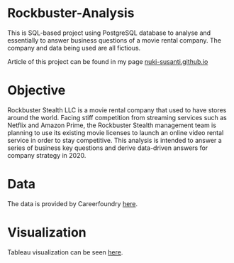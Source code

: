 # Rockbuster-Analysis

This is SQL-based project using PostgreSQL database to analyse and essentially to answer business questions of a movie rental company.
The company and data being used are all fictious.

Article of this project can be found in my page [nuki-susanti.github.io](https://nuki-susanti.github.io/database/sql/exploratory%20data%20analysis/2022/12/19/rockbuster-movie-rental-analysis.html)

# Objective

Rockbuster Stealth LLC is a movie rental company that used to have stores around the world. Facing stiff competition from streaming services such as Netflix and Amazon Prime, the Rockbuster Stealth management team is planning to use its existing movie licenses to launch an online video rental service in order to stay competitive.
This analysis is intended to answer a series of business key questions and derive data-driven answers for company strategy in 2020.

# Data

The data is provided by Careerfoundry [here](https://www.postgresqltutorial.com/wp-content/uploads/2019/05/dvdrental.zip). 

# Visualization

Tableau visualization can be seen [here](https://public.tableau.com/app/profile/nuki.susanti/viz/RockbusterStealthDataAnalysis_16618096649900/RockbusterAnalysis?publish=yes).

